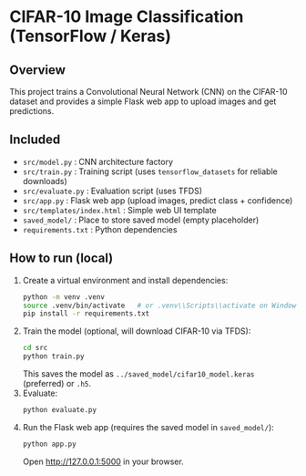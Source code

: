 # CIFAR-10 Image Classification (TensorFlow / Keras)

## Overview
This project trains a Convolutional Neural Network (CNN) on the CIFAR-10 dataset and provides a simple Flask web app to upload images and get predictions.

## Included
- `src/model.py` : CNN architecture factory
- `src/train.py` : Training script (uses `tensorflow_datasets` for reliable downloads)
- `src/evaluate.py` : Evaluation script (uses TFDS)
- `src/app.py` : Flask web app (upload images, predict class + confidence)
- `src/templates/index.html` : Simple web UI template
- `saved_model/` : Place to store saved model (empty placeholder)
- `requirements.txt` : Python dependencies

## How to run (local)
1. Create a virtual environment and install dependencies:
   ```bash
   python -m venv .venv
   source .venv/bin/activate   # or .venv\\Scripts\\activate on Windows
   pip install -r requirements.txt
   ```
2. Train the model (optional, will download CIFAR-10 via TFDS):
   ```bash
   cd src
   python train.py
   ```
   This saves the model as `../saved_model/cifar10_model.keras` (preferred) or `.h5`.
3. Evaluate:
   ```bash
   python evaluate.py
   ```
4. Run the Flask web app (requires the saved model in `saved_model/`):
   ```bash
   python app.py
   ```
   Open http://127.0.0.1:5000 in your browser.

